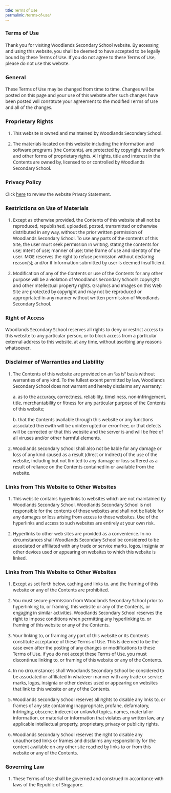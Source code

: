 ```yaml
---
title: Terms of Use
permalink: /terms-of-use/
---
```

<style type="text/css">
@import url('https://fonts.googleapis.com/css2?family=Open+Sans&display=swap');  

body, * { font-family: 'Open Sans', sans-serif !important; }
.bp-container h1 { letter-spacing: normal !important; font-weight: 300 !important;}
</style>


### **Terms of Use**

Thank you for visiting Woodlands Secondary School website. By accessing and using this website, you shall be deemed to have accepted to be legally bound by these Terms of Use. If you do not agree to these Terms of Use, please do not use this website.

### **General**
    
These Terms of Use may be changed from time to time. Changes will be posted on this page and your use of this website after such changes have been posted will constitute your agreement to the modified Terms of Use and all of the changes.
    
### **Proprietary Rights**

1.  This website is owned and maintained by Woodlands Secondary School.

2.  The materials located on this website including the information and software programs (the Contents), are protected by copyright, trademark and other forms of proprietary rights. All rights, title and interest in the Contents are owned by, licensed to or controlled by Woodlands Secondary School.

### **Privacy Policy**

Click [here](https://www.woodlandssec.moe.edu.sg/privacy/) to review the website Privacy Statement.

### **Restrictions on Use of Materials**

1.  Except as otherwise provided, the Contents of this website shall not be reproduced, republished, uploaded, posted, transmitted or otherwise distributed in any way, without the prior written permission of Woodlands Secondary School. To use any parts of the contents of this Site, the user must seek permission in writing, stating the contents for use; intent of use; manner of use; time frame of use and identity of the user. MOE reserves the right to refuse permission without declaring reason(s); and/or if information submitted by user is deemed insufficient.
    
2.  Modification of any of the Contents or use of the Contents for any other purpose will be a violation of Woodlands Secondary School’s copyright and other intellectual property rights. Graphics and images on this Web Site are protected by copyright and may not be reproduced or appropriated in any manner without written permission of Woodlands Secondary School.
    
### **Right of Access**

Woodlands Secondary School reserves all rights to deny or restrict access to this website to any particular person, or to block access from a particular external address to this website, at any time, without ascribing any reasons whatsoever.

### **Disclaimer of Warranties and Liability**

1.  The Contents of this website are provided on an “as is” basis without warranties of any kind. To the fullest extent permitted by law, Woodlands Secondary School does not warrant and hereby disclaims any warranty:
    
    a. as to the accuracy, correctness, reliability, timeliness, non-infringement, title, merchantability or fitness for any particular purpose of the Contents of this website;
    
    b. that the Contents available through this website or any functions associated therewith will be uninterrupted or error-free, or that defects will be corrected or that this website and the server is and will be free of all viruses and/or other harmful elements.
    
2.  Woodlands Secondary School shall also not be liable for any damage or loss of any kind caused as a result (direct or indirect) of the use of the website, including but not limited to any damage or loss suffered as a result of reliance on the Contents contained in or available from the website.

### **Links from This Website to Other Websites**

1.  This website contains hyperlinks to websites which are not maintained by Woodlands Secondary School. Woodlands Secondary School is not responsible for the contents of those websites and shall not be liable for any damages or loss arising from access to those websites. Use of the hyperlinks and access to such websites are entirely at your own risk.
    
2. Hyperlinks to other web sites are provided as a convenience. In no circumstances shall Woodlands Secondary School be considered to be associated or affiliated with any trade or service marks, logos, insignia or other devices used or appearing on websites to which this website is linked.

### **Links from This Website to Other Websites**

1.  Except as set forth below, caching and links to, and the framing of this website or any of the Contents are prohibited.
    
2. You must secure permission from Woodlands Secondary School prior to hyperlinking to, or framing, this website or any of the Contents, or engaging in similar activities. Woodlands Secondary School reserves the right to impose conditions when permitting any hyperlinking to, or framing of this website or any of the Contents.

3. Your linking to, or framing any part of this website or its Contents constitute acceptance of these Terms of Use. This is deemed to be the case even after the posting of any changes or modifications to these Terms of Use. If you do not accept these Terms of Use, you must discontinue linking to, or framing of this website or any of the Contents.

4. In no circumstances shall Woodlands Secondary School be considered to be associated or affiliated in whatever manner with any trade or service marks, logos, insignia or other devices used or appearing on websites that link to this website or any of the Contents.

5. Woodlands Secondary School reserves all rights to disable any links to, or frames of any site containing inappropriate, profane, defamatory, infringing, obscene, indecent or unlawful topics, names, material or information, or material or information that violates any written law, any applicable intellectual property, proprietary, privacy or publicity rights.

6. Woodlands Secondary School reserves the right to disable any unauthorised links or frames and disclaims any responsibility for the content available on any other site reached by links to or from this website or any of the Contents.

### **Governing Law**

1.  These Terms of Use shall be governed and construed in accordance with laws of the Republic of Singapore.
